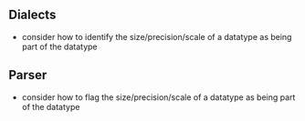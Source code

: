 
## Dialects

* consider how to identify the size/precision/scale of a datatype as being part
of the datatype

## Parser

* consider how to flag the size/precision/scale of a datatype as being part of
the datatype
